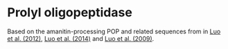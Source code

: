 Prolyl oligopeptidase
===========================

Based on the amanitin-processing POP and related sequences from in [Luo et al. (2012)](https://doi.org/10.1016/j.fgb.2011.12.005), [Luo et al. (2014)](https://doi.org/10.1016/j.chembiol.2014.10.015) and [Luo et al. (2009)](https://doi.org/10.1074/jbc.M109.006460).
